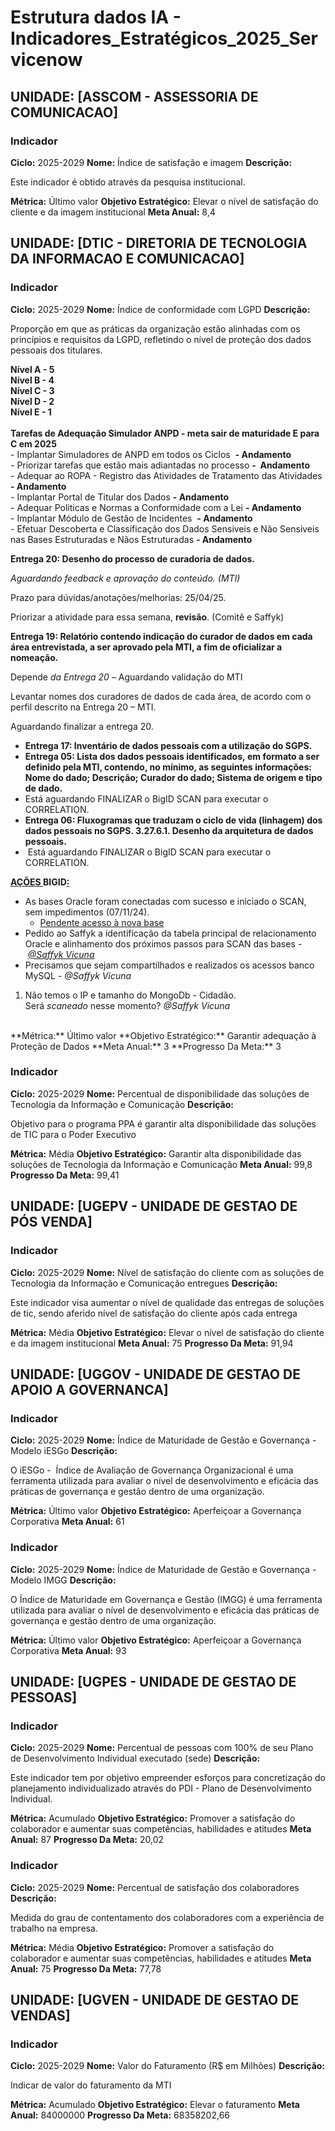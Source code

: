 # Estrutura dados IA - Indicadores_Estratégicos_2025_Servicenow

## UNIDADE: [ASSCOM - ASSESSORIA DE COMUNICACAO]

### Indicador

**Ciclo:** 2025-2029
**Nome:** Índice de satisfação e imagem
**Descrição:** <p>Este indicador é obtido através da pesquisa institucional.</p>
**Métrica:** Último valor
**Objetivo Estratégico:** Elevar o nível de satisfação do cliente e da imagem institucional
**Meta Anual:** 8,4

## UNIDADE: [DTIC - DIRETORIA DE TECNOLOGIA DA INFORMACAO E COMUNICACAO]

### Indicador

**Ciclo:** 2025-2029
**Nome:** Índice de conformidade com LGPD
**Descrição:** <p>Proporção em que as práticas da organização estão alinhadas com os princípios e requisitos da LGPD, refletindo o nível de proteção dos dados pessoais dos titulares.</p>
<div><strong>Nível A - 5</strong></div>
<div><strong>Nível B - 4</strong></div>
<div><strong>Nível C - 3</strong></div>
<div><strong>Nível D - 2</strong></div>
<div><strong>Nível E - 1</strong></div>
<div> </div>
<div><strong>Tarefas de Adequação Simulador ANPD - meta sair de maturidade E para C em 2025 </strong></div>
<div>
<div>- Implantar Simuladores de ANPD em todos os Ciclos  <strong>- Andamento </strong></div>
<div>- Priorizar tarefas que estão mais adiantadas no processo <strong>-  Andamento</strong></div>
<div>- Adequar ao ROPA - Registro das Atividades de Tratamento das Atividades <strong>- Andamento</strong></div>
<div>- Implantar Portal de Titular dos Dados <strong>- Andamento</strong></div>
<div>- Adequar Politicas e Normas a Conformidade com a Lei <strong>- Andamento</strong></div>
<div>- Implantar Módulo de Gestão de Incidentes  <strong>- Andamento</strong></div>
<div>- Efetuar Descoberta e Classificação dos Dados Sensiveis e Não Sensiveis nas Bases Estruturadas e Nãos Estruturadas <strong>- Andamento</strong></div>
<div>
<p><strong>Entrega 20: Desenho do processo de curadoria de dados.</strong></p>
<p><em>Aguardando feedback e aprovação do conteúdo. (MTI)</em></p>
<p>Prazo para dúvidas/anotações/melhorias: 25/04/25.</p>
<div style="direction: ltr; margin: 0px;">Priorizar a atividade para essa semana, <strong>revisão</strong>. (Comitê e Saffyk)</div>
<p><strong>Entrega 19: Relatório contendo indicação do curador de dados em cada área entrevistada, a ser aprovado pela MTI, a fim de oficializar a nomeação.</strong></p>
<p>Depende<em> da Entrega 20 </em>– Aguardando validação do MTI</p>
<p>Levantar nomes dos curadores de dados de cada área, de acordo com o perfil descrito na Entrega 20 – MTI.</p>
<div style="direction: ltr; margin: 0px;">Aguardando finalizar a entrega 20.</div>
</div>
<div>
<ul><li><strong>Entrega 17: Inventário de dados pessoais com a utilização do SGPS.</strong></li><li><strong>Entrega 05: Lista dos dados pessoais identificados, em formato a ser definido pela MTI, contendo, no mínimo, as seguintes informações: Nome do dado; Descrição; Curador do dado; Sistema de origem e tipo de dado.</strong></li><li>Está aguardando FINALIZAR o BigID SCAN para executar o CORRELATION.<strong> </strong></li><li><strong>Entrega 06: Fluxogramas que traduzam o ciclo de vida (linhagem) dos dados pessoais no SGPS. 3.27.6.1. Desenho da arquitetura de dados pessoais.</strong></li><li> Está aguardando FINALIZAR o BigID SCAN para executar o CORRELATION.</li></ul>
<p><strong><span style="text-decoration: underline;">AÇÕES </span>BIGID<span style="text-decoration: underline;">:</span></strong></p>
<ul><li>As bases Oracle foram conectadas com sucesso e iniciado o SCAN, sem impedimentos (07/11/24).
<ul><li><span style="text-decoration: underline;">Pendente acesso à nova base</span></li></ul>
</li><li>Pedido ao Saffyk a identificação da tabela principal de relacionamento Oracle e alinhamento dos próximos passos para SCAN das bases - <em><span style="text-decoration: underline;">&#64;Saffyk Vicuna</span></em></li><li>Precisamos que sejam compartilhados e realizados os acessos banco MySQL - <em>&#64;Saffyk Vicuna</em></li></ul>
<ol style="list-style-type: decimal;" start="1"><li>Não temos o IP e tamanho do MongoDb - Cidadão. Será <em>scaneado</em> nesse momento? <em>&#64;Saffyk Vicuna</em></li></ol>
</div>
</div>
<div> </div>
**Métrica:** Último valor
**Objetivo Estratégico:** Garantir adequação à Proteção de Dados
**Meta Anual:** 3
**Progresso Da Meta:** 3

### Indicador

**Ciclo:** 2025-2029
**Nome:** Percentual de disponibilidade das soluções de Tecnologia da Informação e Comunicação
**Descrição:** <p>Objetivo para o programa PPA é garantir alta disponibilidade das soluções de TIC para o Poder Executivo</p>
**Métrica:** Média
**Objetivo Estratégico:** Garantir alta disponibilidade das soluções de Tecnologia da Informação e Comunicação
**Meta Anual:** 99,8
**Progresso Da Meta:** 99,41

## UNIDADE: [UGEPV - UNIDADE DE GESTAO DE PÓS VENDA]

### Indicador

**Ciclo:** 2025-2029
**Nome:** Nível de satisfação do cliente com as soluções de Tecnologia da Informação e Comunicação entregues
**Descrição:** <p>Este indicador visa aumentar o nível de qualidade das entregas de soluções de tic, sendo aferido nível de satisfação do cliente após cada entrega</p>
**Métrica:** Média
**Objetivo Estratégico:** Elevar o nível de satisfação do cliente e da imagem institucional
**Meta Anual:** 75
**Progresso Da Meta:** 91,94

## UNIDADE: [UGGOV - UNIDADE DE GESTAO DE APOIO A GOVERNANCA]

### Indicador

**Ciclo:** 2025-2029
**Nome:** Índice de Maturidade de Gestão e Governança - Modelo iESGo
**Descrição:** <p>O iESGo -  Índice de Avaliação de Governança Organizacional é uma ferramenta utilizada para avaliar o nível de desenvolvimento e eficácia das práticas de governança e gestão dentro de uma organização.</p>
**Métrica:** Último valor
**Objetivo Estratégico:** Aperfeiçoar a Governança Corporativa
**Meta Anual:** 61

### Indicador

**Ciclo:** 2025-2029
**Nome:** Índice de Maturidade de Gestão e Governança - Modelo IMGG
**Descrição:** <p>O Índice de Maturidade em Governança e Gestão (IMGG) é uma ferramenta utilizada para avaliar o nível de desenvolvimento e eficácia das práticas de governança e gestão dentro de uma organização.</p>
**Métrica:** Último valor
**Objetivo Estratégico:** Aperfeiçoar a Governança Corporativa
**Meta Anual:** 93

## UNIDADE: [UGPES - UNIDADE DE GESTAO DE PESSOAS]

### Indicador

**Ciclo:** 2025-2029
**Nome:** Percentual de pessoas com 100% de seu Plano de Desenvolvimento Individual executado (sede)
**Descrição:** <p>Este indicador tem por objetivo empreender esforços para concretização do planejamento individualizado através do PDI - Plano de Desenvolvimento Individual.</p>
**Métrica:** Acumulado
**Objetivo Estratégico:** Promover a satisfação do colaborador e aumentar suas competências, habilidades e atitudes
**Meta Anual:** 87
**Progresso Da Meta:** 20,02

### Indicador

**Ciclo:** 2025-2029
**Nome:** Percentual de satisfação dos colaboradores
**Descrição:** <p>Medida do grau de contentamento dos colaboradores com a experiência de trabalho na empresa.</p>
**Métrica:** Média
**Objetivo Estratégico:** Promover a satisfação do colaborador e aumentar suas competências, habilidades e atitudes
**Meta Anual:** 75
**Progresso Da Meta:** 77,78

## UNIDADE: [UGVEN - UNIDADE DE GESTAO DE VENDAS]

### Indicador

**Ciclo:** 2025-2029
**Nome:** Valor do Faturamento (R$ em Milhões)
**Descrição:** <p>Indicar de valor do faturamento da MTI</p>
**Métrica:** Acumulado
**Objetivo Estratégico:** Elevar o faturamento
**Meta Anual:** 84000000
**Progresso Da Meta:** 68358202,66

